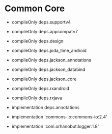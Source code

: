 # Common Core

- compileOnly deps.supportv4
- compileOnly deps.appcompatv7
- compileOnly deps.design
- compileOnly deps.joda_time_android
- compileOnly deps.jackson_annotations
- compileOnly deps.jackson_databind
- compileOnly deps.jackson_core
- compileOnly deps.rxandroid
- compileOnly deps.rxjava


- implementation deps.annotations
- implementation 'commons-io:commons-io:2.4'
- implementation 'com.orhanobut:logger:1.8'